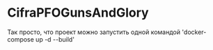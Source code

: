 # CifraPFOGunsAndGlory
 
Так просто, что проект можно запустить одной командой 
'docker-compose up -d --build'
